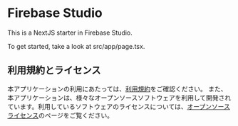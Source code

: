 # Firebase Studio

This is a NextJS starter in Firebase Studio.

To get started, take a look at src/app/page.tsx.

## 利用規約とライセンス

本アプリケーションの利用にあたっては、[利用規約](/terms)をご確認ください。
また、本アプリケーションは、様々なオープンソースソフトウェアを利用して開発されています。利用しているソフトウェアのライセンスについては、[オープンソースライセンス](/licenses)のページをご覧ください。

